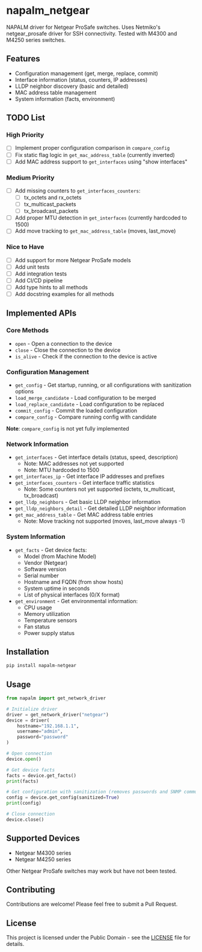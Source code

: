 # napalm_netgear

NAPALM driver for Netgear ProSafe switches. Uses Netmiko's netgear_prosafe driver for SSH connectivity. Tested with M4300 and M4250 series switches.

## Features
- Configuration management (get, merge, replace, commit)
- Interface information (status, counters, IP addresses)
- LLDP neighbor discovery (basic and detailed)
- MAC address table management
- System information (facts, environment)

## TODO List

### High Priority
- [ ] Implement proper configuration comparison in `compare_config`
- [ ] Fix static flag logic in `get_mac_address_table` (currently inverted)
- [ ] Add MAC address support to `get_interfaces` using "show interfaces"

### Medium Priority
- [ ] Add missing counters to `get_interfaces_counters`:
  - [ ] tx_octets and rx_octets
  - [ ] tx_multicast_packets
  - [ ] tx_broadcast_packets
- [ ] Add proper MTU detection in `get_interfaces` (currently hardcoded to 1500)
- [ ] Add move tracking to `get_mac_address_table` (moves, last_move)

### Nice to Have
- [ ] Add support for more Netgear ProSafe models
- [ ] Add unit tests
- [ ] Add integration tests
- [ ] Add CI/CD pipeline
- [ ] Add type hints to all methods
- [ ] Add docstring examples for all methods

## Implemented APIs

### Core Methods
- `open` - Open a connection to the device
- `close` - Close the connection to the device
- `is_alive` - Check if the connection to the device is active

### Configuration Management
- `get_config` - Get startup, running, or all configurations with sanitization options
- `load_merge_candidate` - Load configuration to be merged
- `load_replace_candidate` - Load configuration to be replaced
- `commit_config` - Commit the loaded configuration
- `compare_config` - Compare running config with candidate

**Note**: `compare_config` is not yet fully implemented

### Network Information
- `get_interfaces` - Get interface details (status, speed, description)
  - Note: MAC addresses not yet supported
  - Note: MTU hardcoded to 1500
- `get_interfaces_ip` - Get interface IP addresses and prefixes
- `get_interfaces_counters` - Get interface traffic statistics
  - Note: Some counters not yet supported (octets, tx_multicast, tx_broadcast)
- `get_lldp_neighbors` - Get basic LLDP neighbor information
- `get_lldp_neighbors_detail` - Get detailed LLDP neighbor information
- `get_mac_address_table` - Get MAC address table entries
  - Note: Move tracking not supported (moves, last_move always -1)

### System Information
- `get_facts` - Get device facts:
  - Model (from Machine Model)
  - Vendor (Netgear)
  - Software version
  - Serial number
  - Hostname and FQDN (from show hosts)
  - System uptime in seconds
  - List of physical interfaces (0/X format)
- `get_environment` - Get environmental information:
  - CPU usage
  - Memory utilization
  - Temperature sensors
  - Fan status
  - Power supply status

## Installation

```bash
pip install napalm-netgear
```

## Usage

```python
from napalm import get_network_driver

# Initialize driver
driver = get_network_driver("netgear")
device = driver(
    hostname="192.168.1.1",
    username="admin",
    password="password"
)

# Open connection
device.open()

# Get device facts
facts = device.get_facts()
print(facts)

# Get configuration with sanitization (removes passwords and SNMP community strings)
config = device.get_config(sanitized=True)
print(config)

# Close connection
device.close()
```

## Supported Devices

- Netgear M4300 series
- Netgear M4250 series

Other Netgear ProSafe switches may work but have not been tested.

## Contributing

Contributions are welcome! Please feel free to submit a Pull Request.

## License

This project is licensed under the Public Domain - see the [LICENSE](LICENSE) file for details.
